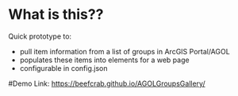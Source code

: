 # What is this??

Quick prototype to:
- pull item information from a list of groups in ArcGIS Portal/AGOL
- populates these items into elements for a web page
- configurable in config.json

#Demo Link: 
https://beefcrab.github.io/AGOLGroupsGallery/
